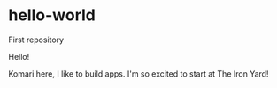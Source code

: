 # hello-world
First repository 

Hello! 

Komari here, I like to build apps. 
I'm so excited to start at The Iron Yard!
